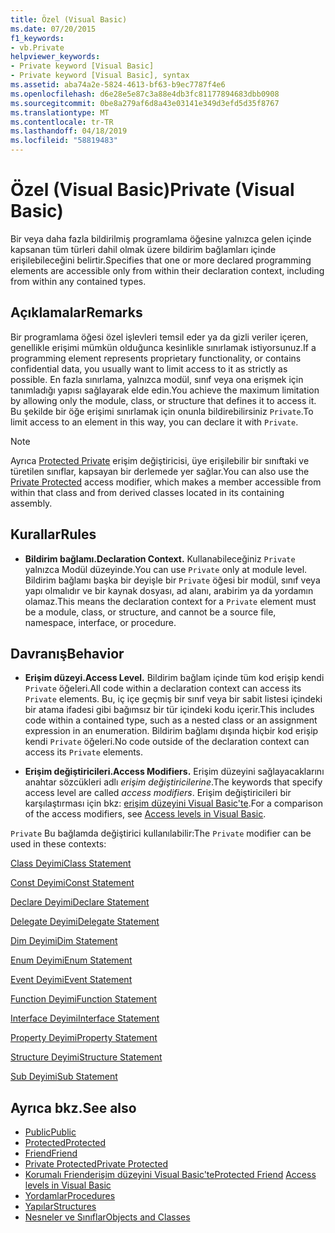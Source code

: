 ```yaml
---
title: Özel (Visual Basic)
ms.date: 07/20/2015
f1_keywords:
- vb.Private
helpviewer_keywords:
- Private keyword [Visual Basic]
- Private keyword [Visual Basic], syntax
ms.assetid: aba74a2e-5824-4613-bf63-b9ec7787f4e6
ms.openlocfilehash: d6e28e5e87c3a88e4db3fc81177894683dbb0908
ms.sourcegitcommit: 0be8a279af6d8a43e03141e349d3efd5d35f8767
ms.translationtype: MT
ms.contentlocale: tr-TR
ms.lasthandoff: 04/18/2019
ms.locfileid: "58819483"
---
```

# <a name="private-visual-basic"></a><span data-ttu-id="49b43-102">Özel (Visual Basic)</span><span class="sxs-lookup"><span data-stu-id="49b43-102">Private (Visual Basic)</span></span>
<span data-ttu-id="49b43-103">Bir veya daha fazla bildirilmiş programlama öğesine yalnızca gelen içinde kapsanan tüm türleri dahil olmak üzere bildirim bağlamları içinde erişilebileceğini belirtir.</span><span class="sxs-lookup"><span data-stu-id="49b43-103">Specifies that one or more declared programming elements are accessible only from within their declaration context, including from within any contained types.</span></span>  
  
## <a name="remarks"></a><span data-ttu-id="49b43-104">Açıklamalar</span><span class="sxs-lookup"><span data-stu-id="49b43-104">Remarks</span></span>  
 <span data-ttu-id="49b43-105">Bir programlama öğesi özel işlevleri temsil eder ya da gizli veriler içeren, genellikle erişimi mümkün olduğunca kesinlikle sınırlamak istiyorsunuz.</span><span class="sxs-lookup"><span data-stu-id="49b43-105">If a programming element represents proprietary functionality, or contains confidential data, you usually want to limit access to it as strictly as possible.</span></span> <span data-ttu-id="49b43-106">En fazla sınırlama, yalnızca modül, sınıf veya ona erişmek için tanımladığı yapısı sağlayarak elde edin.</span><span class="sxs-lookup"><span data-stu-id="49b43-106">You achieve the maximum limitation by allowing only the module, class, or structure that defines it to access it.</span></span> <span data-ttu-id="49b43-107">Bu şekilde bir öğe erişimi sınırlamak için onunla bildirebilirsiniz `Private`.</span><span class="sxs-lookup"><span data-stu-id="49b43-107">To limit access to an element in this way, you can declare it with `Private`.</span></span>  

> [!NOTE]
> <span data-ttu-id="49b43-108">Ayrıca [Protected Private](private-protected.md) erişim değiştiricisi, üye erişilebilir bir sınıftaki ve türetilen sınıflar, kapsayan bir derlemede yer sağlar.</span><span class="sxs-lookup"><span data-stu-id="49b43-108">You can also use the [Private Protected](private-protected.md) access modifier, which makes a member accessible from within that class and from derived classes located in its containing assembly.</span></span>

## <a name="rules"></a><span data-ttu-id="49b43-109">Kurallar</span><span class="sxs-lookup"><span data-stu-id="49b43-109">Rules</span></span>  

-   <span data-ttu-id="49b43-110">**Bildirim bağlamı.**</span><span class="sxs-lookup"><span data-stu-id="49b43-110">**Declaration Context.**</span></span> <span data-ttu-id="49b43-111">Kullanabileceğiniz `Private` yalnızca Modül düzeyinde.</span><span class="sxs-lookup"><span data-stu-id="49b43-111">You can use `Private` only at module level.</span></span> <span data-ttu-id="49b43-112">Bildirim bağlamı başka bir deyişle bir `Private` öğesi bir modül, sınıf veya yapı olmalıdır ve bir kaynak dosyası, ad alanı, arabirim ya da yordamın olamaz.</span><span class="sxs-lookup"><span data-stu-id="49b43-112">This means the declaration context for a `Private` element must be a module, class, or structure, and cannot be a source file, namespace, interface, or procedure.</span></span>  
  
## <a name="behavior"></a><span data-ttu-id="49b43-113">Davranış</span><span class="sxs-lookup"><span data-stu-id="49b43-113">Behavior</span></span>  
  
-   <span data-ttu-id="49b43-114">**Erişim düzeyi.**</span><span class="sxs-lookup"><span data-stu-id="49b43-114">**Access Level.**</span></span> <span data-ttu-id="49b43-115">Bildirim bağlam içinde tüm kod erişip kendi `Private` öğeleri.</span><span class="sxs-lookup"><span data-stu-id="49b43-115">All code within a declaration context can access its `Private` elements.</span></span> <span data-ttu-id="49b43-116">Bu, iç içe geçmiş bir sınıf veya bir sabit listesi içindeki bir atama ifadesi gibi bağımsız bir tür içindeki kodu içerir.</span><span class="sxs-lookup"><span data-stu-id="49b43-116">This includes code within a contained type, such as a nested class or an assignment expression in an enumeration.</span></span> <span data-ttu-id="49b43-117">Bildirim bağlamı dışında hiçbir kod erişip kendi `Private` öğeleri.</span><span class="sxs-lookup"><span data-stu-id="49b43-117">No code outside of the declaration context can access its `Private` elements.</span></span>  
  
-   <span data-ttu-id="49b43-118">**Erişim değiştiricileri.**</span><span class="sxs-lookup"><span data-stu-id="49b43-118">**Access Modifiers.**</span></span> <span data-ttu-id="49b43-119">Erişim düzeyini sağlayacaklarını anahtar sözcükleri adlı *erişim değiştiricilerine*.</span><span class="sxs-lookup"><span data-stu-id="49b43-119">The keywords that specify access level are called *access modifiers*.</span></span> <span data-ttu-id="49b43-120">Erişim değiştiricileri bir karşılaştırması için bkz: [erişim düzeyini Visual Basic'te](../../../visual-basic/programming-guide/language-features/declared-elements/access-levels.md).</span><span class="sxs-lookup"><span data-stu-id="49b43-120">For a comparison of the access modifiers, see [Access levels in Visual Basic](../../../visual-basic/programming-guide/language-features/declared-elements/access-levels.md).</span></span>  
  
 <span data-ttu-id="49b43-121">`Private` Bu bağlamda değiştirici kullanılabilir:</span><span class="sxs-lookup"><span data-stu-id="49b43-121">The `Private` modifier can be used in these contexts:</span></span>  
  
 [<span data-ttu-id="49b43-122">Class Deyimi</span><span class="sxs-lookup"><span data-stu-id="49b43-122">Class Statement</span></span>](../../../visual-basic/language-reference/statements/class-statement.md)  
  
 [<span data-ttu-id="49b43-123">Const Deyimi</span><span class="sxs-lookup"><span data-stu-id="49b43-123">Const Statement</span></span>](../../../visual-basic/language-reference/statements/const-statement.md)  
  
 [<span data-ttu-id="49b43-124">Declare Deyimi</span><span class="sxs-lookup"><span data-stu-id="49b43-124">Declare Statement</span></span>](../../../visual-basic/language-reference/statements/declare-statement.md)  
  
 [<span data-ttu-id="49b43-125">Delegate Deyimi</span><span class="sxs-lookup"><span data-stu-id="49b43-125">Delegate Statement</span></span>](../../../visual-basic/language-reference/statements/delegate-statement.md)  
  
 [<span data-ttu-id="49b43-126">Dim Deyimi</span><span class="sxs-lookup"><span data-stu-id="49b43-126">Dim Statement</span></span>](../../../visual-basic/language-reference/statements/dim-statement.md)  
  
 [<span data-ttu-id="49b43-127">Enum Deyimi</span><span class="sxs-lookup"><span data-stu-id="49b43-127">Enum Statement</span></span>](../../../visual-basic/language-reference/statements/enum-statement.md)  
  
 [<span data-ttu-id="49b43-128">Event Deyimi</span><span class="sxs-lookup"><span data-stu-id="49b43-128">Event Statement</span></span>](../../../visual-basic/language-reference/statements/event-statement.md)  
  
 [<span data-ttu-id="49b43-129">Function Deyimi</span><span class="sxs-lookup"><span data-stu-id="49b43-129">Function Statement</span></span>](../../../visual-basic/language-reference/statements/function-statement.md)  
  
 [<span data-ttu-id="49b43-130">Interface Deyimi</span><span class="sxs-lookup"><span data-stu-id="49b43-130">Interface Statement</span></span>](../../../visual-basic/language-reference/statements/interface-statement.md)  
  
 [<span data-ttu-id="49b43-131">Property Deyimi</span><span class="sxs-lookup"><span data-stu-id="49b43-131">Property Statement</span></span>](../../../visual-basic/language-reference/statements/property-statement.md)  
  
 [<span data-ttu-id="49b43-132">Structure Deyimi</span><span class="sxs-lookup"><span data-stu-id="49b43-132">Structure Statement</span></span>](../../../visual-basic/language-reference/statements/structure-statement.md)  
  
 [<span data-ttu-id="49b43-133">Sub Deyimi</span><span class="sxs-lookup"><span data-stu-id="49b43-133">Sub Statement</span></span>](../../../visual-basic/language-reference/statements/sub-statement.md)  
  
## <a name="see-also"></a><span data-ttu-id="49b43-134">Ayrıca bkz.</span><span class="sxs-lookup"><span data-stu-id="49b43-134">See also</span></span>

- [<span data-ttu-id="49b43-135">Public</span><span class="sxs-lookup"><span data-stu-id="49b43-135">Public</span></span>](../../../visual-basic/language-reference/modifiers/public.md)
- [<span data-ttu-id="49b43-136">Protected</span><span class="sxs-lookup"><span data-stu-id="49b43-136">Protected</span></span>](../../../visual-basic/language-reference/modifiers/protected.md)
- [<span data-ttu-id="49b43-137">Friend</span><span class="sxs-lookup"><span data-stu-id="49b43-137">Friend</span></span>](../../../visual-basic/language-reference/modifiers/friend.md)
- [<span data-ttu-id="49b43-138">Private Protected</span><span class="sxs-lookup"><span data-stu-id="49b43-138">Private Protected</span></span>](./private-protected.md)
- <span data-ttu-id="49b43-139">[Korumalı Friend](./protected-friend.md)[erişim düzeyini Visual Basic'te](../../../visual-basic/programming-guide/language-features/declared-elements/access-levels.md)</span><span class="sxs-lookup"><span data-stu-id="49b43-139">[Protected Friend](./protected-friend.md)    [Access levels in Visual Basic](../../../visual-basic/programming-guide/language-features/declared-elements/access-levels.md)</span></span>
- [<span data-ttu-id="49b43-140">Yordamlar</span><span class="sxs-lookup"><span data-stu-id="49b43-140">Procedures</span></span>](../../../visual-basic/programming-guide/language-features/procedures/index.md)
- [<span data-ttu-id="49b43-141">Yapılar</span><span class="sxs-lookup"><span data-stu-id="49b43-141">Structures</span></span>](../../../visual-basic/programming-guide/language-features/data-types/structures.md)
- [<span data-ttu-id="49b43-142">Nesneler ve Sınıflar</span><span class="sxs-lookup"><span data-stu-id="49b43-142">Objects and Classes</span></span>](../../../visual-basic/programming-guide/language-features/objects-and-classes/index.md)
